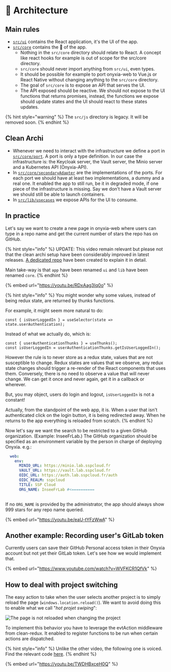 # 📐 Architecture

## Main rules

* [`src/ui`](https://github.com/InseeFrLab/onyxia-web/tree/main/src/ui) contains the React application, it's the UI of the app.
* [`src/core`](https://github.com/InseeFrLab/onyxia-web/tree/main/src/core) contains the 🧠  of the app.
  * Nothing in the `src/core` directory should relate to React. A concept like react hooks for example is out of scope for the src/core directory.
  * `src/core` should never import anything from `src/ui`, even types.
  * It should be possible for example to port onyxia-web to Vue.js or React Native without changing anything to the `src/core` directory.
  * The goal of `src/core` is to expose an API that serves the UI.
  * The API exposed should be reactive. We should not expose to the UI functions that returns promises, instead, the functions we expose should update states and the UI should react to these states updates.

{% hint style="warning" %}
The `src/js` directory is legacy. It will be removed soon.
{% endhint %}

## Clean Archi

* Whenever we need to interact with the infrastructure we define a port in [`src/core/port`](https://github.com/InseeFrLab/onyxia-web/tree/main/src/core/ports). A port is only a type definition. In our case the infrastructure is: the Keycloak server, the Vault server, the Minio server and a Kubernetes API (Onyxia-API).
* In [`src/core/secondaryAdapter`](https://github.com/InseeFrLab/onyxia-web/tree/main/src/core/secondaryAdapters) are the implementations of the ports. For each port we should have at least two implementations, a dummy and a real one. It enabled the app to still run, be it in degraded mode, if one piece of the infrastructure is missing. Say we don’t have a Vault server we should still be able to launch containers.
* In [`src/lib/usecases`](https://github.com/InseeFrLab/onyxia-web/tree/main/src/core/usecases) we expose APIs for the UI to consume.

## In practice

Let's say we want to create a new page in onyxia-web where users can type in a repo name and get the current number of stars the repo has on GitHub.

{% hint style="info" %}
UPDATE: This video remain relevant but please not that the clean archi setup have been considerably improved in latest releases. [A dedicated repo](https://github.com/garronej/clean-redux) have been created to explain it in detail.&#x20;

Main take-way is that `app` have been renamed `ui` and `lib` have been renamed `core`.
{% endhint %}

{% embed url="https://youtu.be/RDxAag3Iq0o" %}

{% hint style="info" %}
You might wonder why some values, instead of being redux state, are returned by thunks functions. &#x20;

For example, it might seem more natural to do: &#x20;

```tsx
const { isUserLoggedIn } = useSelector(state => state.userAuthentication);
```

Instead of what we actually do, which is: &#x20;

```tsx
const { userAuthenticationThunks } = useThunks();
const isUserLoggedIn = userAuthenticationThunks.getIsUserLoggedIn();
```

However the rule is to never store as a redux state, values that are not susceptible to change. Redux states are values that we observe, any redux state changes should trigger a re-render of the React components that uses them. Conversely, there is no need to observe a value that will never change. We can get it once and never again, get it in a callback or wherever.&#x20;

But, you may object, users do login and logout, `isUserLoggedIn` is not a constant!&#x20;

Actually, from the standpoint of the web app, it is. When a user that isn't authenticated click on the login button, it is being redirected away. When he returns to the app everything is reloaded from scratch.
{% endhint %}

Now let's say we want the search to be restricted to a given GitHub organization. (Example: InseeFrLab.) The GitHub organization should be specified as an environment variable by the person in charge of deploying Onyxia. e.g.:

```yaml
  web:
    env:
      MINIO_URL: https://minio.lab.sspcloud.fr
      VAULT_URL: https://vault.lab.sspcloud.fr
      OIDC_URL: https://auth.lab.sspcloud.fr/auth
      OIDC_REALM: sspcloud
      TITLE: SSP Cloud
      ORG_NAME: InseeFrLab #<==========
      
```

If no `ORG_NAME` is provided by the administrator, the app should always show 999 stars for any repo name queried.

{% embed url="https://youtu.be/eaU-tYFzWwA" %}

## Another example: Recording user's GitLab token

Currently users can save their GitHub Personal access token in their Onyxia account but not yet their GitLab token. Let's see how we would implement that.

{% embed url="https://www.youtube.com/watch?v=WVFKCR1QfVk" %}

## How to deal with project switching

The easy action to take when the user selects another project is to simply reload the page (`windows.location.reload()`). We want to avoid doing this to enable what we call "_hot projet swiping_":&#x20;

![The page is not reloaded when changing the project](https://user-images.githubusercontent.com/6702424/147413744-480235af-53cc-4b4d-a69a-7e9e73a79407.gif)

To implement this behavior you have to leverage the evtAction middleware from clean-redux. It enabled to register functions to be run when certain actions are dispatched.

{% hint style="info" %}
Unlike the other video, the following one is voiced. Find the relevant code [here](https://github.com/InseeFrLab/onyxia-web/blob/61b4d660faebefacc9e963c506b707c04d57521f/src/core/usecases/runningService.ts#L316-L332).
{% endhint %}

{% embed url="https://youtu.be/TWDHBxceH0Q" %}
